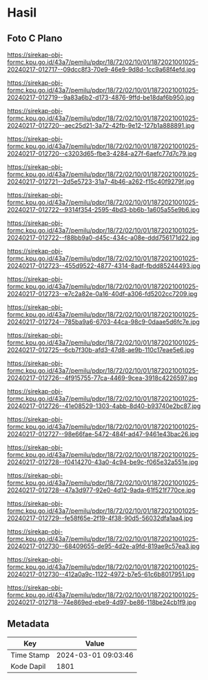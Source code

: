 # Hasil

## Foto C Plano

https://sirekap-obj-formc.kpu.go.id/43a7/pemilu/pdpr/18/72/02/10/01/1872021001025-20240217-012717--09dcc8f3-70e9-46e9-9d8d-1cc9a68f4efd.jpg

https://sirekap-obj-formc.kpu.go.id/43a7/pemilu/pdpr/18/72/02/10/01/1872021001025-20240217-012719--9a83a6b2-d173-4876-9ffd-be18daf6b950.jpg

https://sirekap-obj-formc.kpu.go.id/43a7/pemilu/pdpr/18/72/02/10/01/1872021001025-20240217-012720--aec25d21-3a72-42fb-9e12-127b1a888891.jpg

https://sirekap-obj-formc.kpu.go.id/43a7/pemilu/pdpr/18/72/02/10/01/1872021001025-20240217-012720--c3203d65-fbe3-4284-a27f-6aefc77d7c79.jpg

https://sirekap-obj-formc.kpu.go.id/43a7/pemilu/pdpr/18/72/02/10/01/1872021001025-20240217-012721--2d5e5723-31a7-4b46-a262-f15c40f9279f.jpg

https://sirekap-obj-formc.kpu.go.id/43a7/pemilu/pdpr/18/72/02/10/01/1872021001025-20240217-012722--9314f354-2595-4bd3-bb6b-1a605a55e9b6.jpg

https://sirekap-obj-formc.kpu.go.id/43a7/pemilu/pdpr/18/72/02/10/01/1872021001025-20240217-012722--f88bb9a0-d45c-434c-a08e-ddd756171d22.jpg

https://sirekap-obj-formc.kpu.go.id/43a7/pemilu/pdpr/18/72/02/10/01/1872021001025-20240217-012723--455d9522-4877-4314-8adf-fbdd85244493.jpg

https://sirekap-obj-formc.kpu.go.id/43a7/pemilu/pdpr/18/72/02/10/01/1872021001025-20240217-012723--e7c2a82e-0a16-40df-a306-fd5202cc7209.jpg

https://sirekap-obj-formc.kpu.go.id/43a7/pemilu/pdpr/18/72/02/10/01/1872021001025-20240217-012724--785ba9a6-6703-44ca-98c9-0daae5d6fc7e.jpg

https://sirekap-obj-formc.kpu.go.id/43a7/pemilu/pdpr/18/72/02/10/01/1872021001025-20240217-012725--6cb7f30b-afd3-47d8-ae9b-110c17eae5e6.jpg

https://sirekap-obj-formc.kpu.go.id/43a7/pemilu/pdpr/18/72/02/10/01/1872021001025-20240217-012726--4f915755-77ca-4469-9cea-3918c4226597.jpg

https://sirekap-obj-formc.kpu.go.id/43a7/pemilu/pdpr/18/72/02/10/01/1872021001025-20240217-012726--41e08529-1303-4abb-8d40-b93740e2bc87.jpg

https://sirekap-obj-formc.kpu.go.id/43a7/pemilu/pdpr/18/72/02/10/01/1872021001025-20240217-012727--98e66fae-5472-484f-ad47-9461e43bac26.jpg

https://sirekap-obj-formc.kpu.go.id/43a7/pemilu/pdpr/18/72/02/10/01/1872021001025-20240217-012728--f0414270-43a0-4c94-be9c-f065e32a551e.jpg

https://sirekap-obj-formc.kpu.go.id/43a7/pemilu/pdpr/18/72/02/10/01/1872021001025-20240217-012728--47a3d977-92e0-4d12-9ada-61f521f770ce.jpg

https://sirekap-obj-formc.kpu.go.id/43a7/pemilu/pdpr/18/72/02/10/01/1872021001025-20240217-012729--fe58f65e-2f19-4f38-90d5-56032dfa1aa4.jpg

https://sirekap-obj-formc.kpu.go.id/43a7/pemilu/pdpr/18/72/02/10/01/1872021001025-20240217-012730--68409655-de95-4d2e-a9fd-819ae9c57ea3.jpg

https://sirekap-obj-formc.kpu.go.id/43a7/pemilu/pdpr/18/72/02/10/01/1872021001025-20240217-012730--412a0a9c-1122-4972-b7e5-61c6b8017951.jpg

https://sirekap-obj-formc.kpu.go.id/43a7/pemilu/pdpr/18/72/02/10/01/1872021001025-20240217-012718--74e869ed-ebe9-4d97-be86-118be24cb1f9.jpg


## Metadata

| Key        | Value               |
| ---------- | ------------------- |
| Time Stamp | 2024-03-01 09:03:46 |
| Kode Dapil | 1801                |



